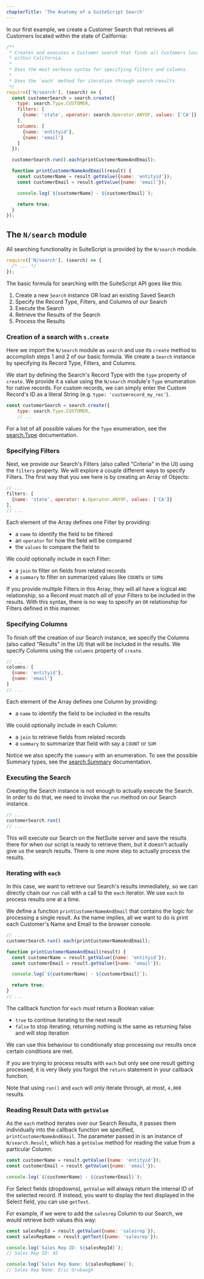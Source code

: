 ```yaml
---
chapterTitle: 'The Anatomy of a SuiteScript Search'
---
```


In our first example, we create a Customer Search that retrieves all Customers located within the
state of California:

```javascript
/**
 * Creates and executes a Customer search that finds all Customers located
 * within California.
 *
 * Uses the most verbose syntax for specifying filters and columns.
 *
 * Uses the `each` method for iteration through search results.
 */
require(['N/search'], (search) => {
  const customerSearch = search.create({
    type: search.Type.CUSTOMER,
    filters: [
      {name: 'state', operator: search.Operator.ANYOF, values: ['CA']}
    ],
    columns: [
      {name: 'entityid'},
      {name: 'email'}
    ]
  });

  customerSearch.run().each(printCustomerNameAndEmail);

  function printCustomerNameAndEmail(result) {
    const customerName = result.getValue({name: 'entityid'});
    const customerEmail = result.getValue({name: 'email'});

    console.log(`${customerName} - ${customerEmail}`);

    return true;
  }
});
```

## The `N/search` module

All searching functionality in SuiteScript is provided by the `N/search` module.

```javascript
require(['N/search'], (search) => {
  /* ... */
});
```

The basic formula for searching with the SuiteScript API goes like this:

1. Create a new `Search` instance OR load an existing Saved Search
1. Specify the Record Type, Filters, and Columns of our Search
1. Execute the Search
1. Retrieve the Results of the Search
1. Process the Results

### Creation of a search with `s.create`

Here we import the `N/search` module as `search` and use its `create` method to accomplish steps 1 and 2 of our 
basic formula. We create a `Search` instance by specifying its Record Type, Filters, and Columns.

We start by defining the Search's Record Type with the `type` property of `create`. We provide it a value using the 
`N/search` module's `Type` enumeration for native records. For custom records, we can simply enter the Custom 
Record's ID as a literal String (e.g. `type: 'customrecord_my_rec'`).

```javascript
const customerSearch = search.create({
    type: search.Type.CUSTOMER,
    // ...
```

For a list of all possible values for the `Type` enumeration, see the
[search.Type](https://docs.oracle.com/en/cloud/saas/netsuite/ns-online-help/section_4483165708.html) documentation.

### Specifying Filters

Next, we provide our Search's Filters (also called "Criteria" in the UI) using the `filters` property. We will 
explore a couple different ways to specify Filters. The first way that you see here is by creating an Array of Objects:

```javascript
// ...
filters: [
  {name: 'state', operator: s.Operator.ANYOF, values: ['CA']}
],
// ...
```

Each element of the Array defines one Filter by providing:

* a `name` to identify the field to be filtered
* an `operator` for how the field will be compared
* the `values` to compare the field to

We could optionally include in each Filter:

* a `join` to filter on fields from related records
* a `summary` to filter on summarized values like `COUNT`s or `SUM`s

If you provide multiple Filters in this Array, they will all have a logical `AND` relationship, so a Record must 
match *all* of your Filters to be included in the results. With this syntax, there is no way to specify an `OR` 
relationship for Filters defined in this manner.

### Specifying Columns

To finish off the creation of our Search instance, we specify the Columns (also called "Results" in the UI) that 
will be included in the results. We specify Columns using the `columns` property of `create`.

```javascript
// ...
columns: [
  {name: 'entityid'},
  {name: 'email'}
]
// ...
```

Each element of the Array defines one Column by providing:

* a `name` to identify the field to be included in the results

We could optionally include in each Column:

* a `join` to retrieve fields from related records
* a `summary` to summarize that field with say a `COUNT` or `SUM`

Notice we also specify the `summary` with an enumeration. To see the possible Summary types, see the
[search.Summary](https://docs.oracle.com/en/cloud/saas/netsuite/ns-online-help/section_4345777923.html) documentation.

### Executing the Search

Creating the Search instance is not enough to actually execute the Search. In order to do that, we need to invoke 
the `run` method on our Search instance.

```javascript
// ...
customerSearch.run()
// ...
```

This will execute our Search on the NetSuite server and save the results there for when our script is ready to 
retrieve them, but it doesn't actually give us the search results. There is one more step to actually process the 
results.

### Iterating with `each`

In this case, we want to retrieve our Search's results immediately, so we can directly chain our `run` call with a 
call to the `each` iterator. We use `each` to process results one at a time.

We define a function `printCustomerNameAndEmail` that contains the logic for processing a single result. As the name 
implies, all we want to do is print each Customer's Name and Email to the browser console.

```javascript
// ...
customerSearch.run().each(printCustomerNameAndEmail);

function printCustomerNameAndEmail(result) {
  const customerName = result.getValue({name: 'entityid'});
  const customerEmail = result.getValue({name: 'email'});

  console.log(`${customerName} - ${customerEmail}`);

  return true;
}
// ...
```

The callback function for `each` *must* return a Boolean value:

* `true` to continue iterating to the next result
* `false` to stop iterating; returning nothing is the same as returning false and will stop iteration

We can use this behaviour to conditionally stop processing our results once certain conditions are met.

If you are trying to process results with `each` but only see one result getting processed, it is very likely you 
forgot the `return` statement in your callback function.

Note that using `run()` and `each` will only iterate through, at most, `4,000` results.

### Reading Result Data with `getValue`

As the `each` method iterates over our Search Results, it passes them individually into the callback function we 
specified, `printCustomerNameAndEmail`. The parameter passed in is an instance of `N/search.Result`, which has a 
`getValue` method for reading the value from a particular Column:

```javascript
const customerName = result.getValue({name: 'entityid'});
const customerEmail = result.getValue({name: 'email'});

console.log(`${customerName} - ${customerEmail}`);
```

For Select fields (dropdowns), `getValue` will always return the internal ID of the selected record. If instead, you 
want to display the text displayed in the Select field, you can use `getText`.

For example, if we were to add the `salesrep` Column to our Search, we would retrieve both values this way:

```javascript
const salesRepId = result.getValue({name: 'salesrep'});
const salesRepName = result.getText({name: 'salesrep'});

console.log(`Sales Rep ID: ${salesRepId}`);
// Sales Rep ID: 45

console.log(`Sales Rep Name: ${salesRepName}`);
// Sales Rep Name: Eric Grubaugh
```
